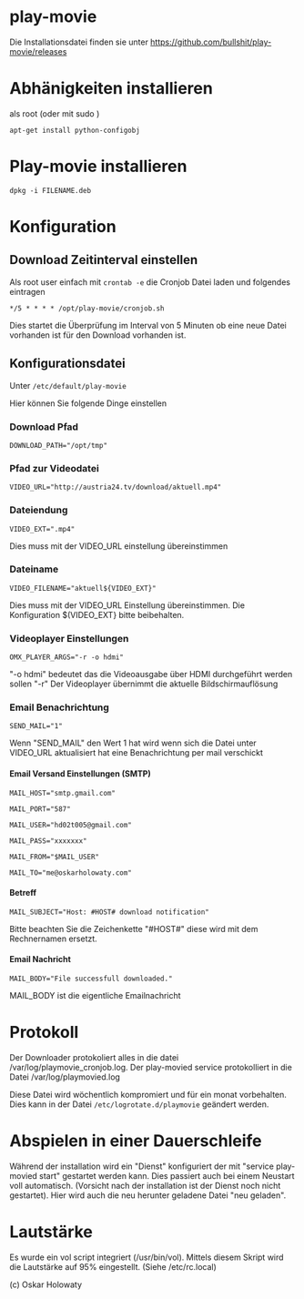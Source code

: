 play-movie
======

Die Installationsdatei finden sie unter https://github.com/bullshit/play-movie/releases

# Abhänigkeiten installieren
als root (oder mit sudo )

```
apt-get install python-configobj
```

# Play-movie installieren

```
dpkg -i FILENAME.deb
```

# Konfiguration

## Download Zeitinterval einstellen

Als root user einfach mit 
```crontab -e``` 
die Cronjob Datei laden und folgendes eintragen

```*/5 * * * * /opt/play-movie/cronjob.sh```

Dies startet die Überprüfung im Interval von 5 Minuten ob eine neue Datei vorhanden ist für den Download vorhanden ist.

## Konfigurationsdatei

Unter ```/etc/default/play-movie```

Hier können Sie folgende Dinge einstellen

### Download Pfad
```
DOWNLOAD_PATH="/opt/tmp"
```

### Pfad zur Videodatei
```
VIDEO_URL="http://austria24.tv/download/aktuell.mp4"
```

### Dateiendung
```
VIDEO_EXT=".mp4"
```
Dies muss mit der VIDEO_URL einstellung übereinstimmen

### Dateiname
```
VIDEO_FILENAME="aktuell${VIDEO_EXT}"
```
Dies muss mit der VIDEO_URL Einstellung übereinstimmen. Die Konfiguration $(VIDEO_EXT} bitte beibehalten.


### Videoplayer Einstellungen
```
OMX_PLAYER_ARGS="-r -o hdmi"
```
"-o hdmi" bedeutet das die Videoausgabe über HDMI durchgeführt werden sollen
"-r" Der Videoplayer übernimmt die aktuelle Bildschirmauflösung

### Email Benachrichtung
```
SEND_MAIL="1"
```
Wenn "SEND_MAIL" den Wert 1 hat wird wenn sich die Datei unter VIDEO_URL aktualisiert hat eine Benachrichtung per mail verschickt

#### Email Versand Einstellungen (SMTP)
```
MAIL_HOST="smtp.gmail.com"
```
```
MAIL_PORT="587"
```
```
MAIL_USER="hd02t005@gmail.com"
```
```
MAIL_PASS="xxxxxxx"
```
```
MAIL_FROM="$MAIL_USER"
```
```
MAIL_TO="me@oskarholowaty.com"
```

#### Betreff 
```
MAIL_SUBJECT="Host: #HOST# download notification"
```
Bitte beachten Sie die Zeichenkette "#HOST#" diese wird mit dem Rechnernamen ersetzt.
#### Email Nachricht

```
MAIL_BODY="File successfull downloaded."
```
MAIL_BODY ist die eigentliche Emailnachricht

# Protokoll

Der Downloader protokoliert alles in die datei /var/log/playmovie_cronjob.log. 
Der play-movied service protokolliert in die Datei /var/log/playmovied.log

Diese Datei wird wöchentlich kompromiert und für ein monat vorbehalten. 
Dies kann in der Datei ```/etc/logrotate.d/playmovie``` geändert werden.

# Abspielen in einer Dauerschleife
Während der installation wird ein "Dienst" konfiguriert der mit "service play-movied start" gestartet werden kann.
Dies passiert auch bei einem Neustart voll automatisch. (Vorsicht nach der installation ist der Dienst noch nicht gestartet). Hier wird auch die neu herunter geladene Datei "neu geladen".

# Lautstärke
Es wurde ein vol script integriert (/usr/bin/vol). Mittels diesem Skript wird die Lautstärke auf 95% eingestellt. (Siehe /etc/rc.local)





(c) Oskar Holowaty
